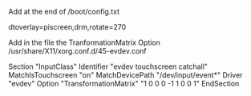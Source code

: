 Add at the end of /boot/config.txt

  dtoverlay=piscreen,drm,rotate=270



Add in the file the TranformationMatrix Option
/usr/share/X11/xorg.conf.d/45-evdev.conf


  Section "InputClass"
          Identifier "evdev touchscreen catchall"
          MatchIsTouchscreen "on"
          MatchDevicePath "/dev/input/event*"
          Driver "evdev"
  	Option "TransformationMatrix" "1 0 0 0 -1 1 0 0 1"
  EndSection
